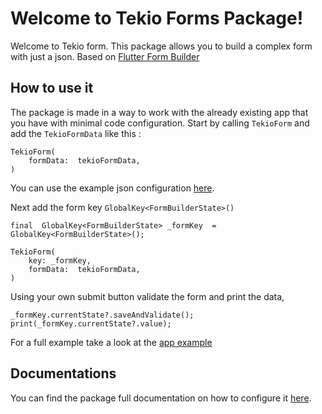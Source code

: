 # Welcome to Tekio Forms Package!

Welcome to Tekio form.
This package allows you to build a complex form with just a json.
Based on [Flutter Form Builder](https://pub.dev/publishers/flutterformbuilderecosystem.com/packages)

## How to use it

The package is made in a way to work with the already existing app that you have with minimal code configuration.
Start by calling `TekioForm` and add the `TekioFormData` like this :

    TekioForm(
	    formData:  tekioFormData,
    )
You can use the example json configuration [here](/documentation/tekio_forms_doc.md).

Next add the form key `GlobalKey<FormBuilderState>()` 

	final  GlobalKey<FormBuilderState> _formKey  =  GlobalKey<FormBuilderState>();
	
    TekioForm(
	    key: _formKey,
	    formData:  tekioFormData,
    )
   
Using your own submit button validate the form and print the data,

    _formKey.currentState?.saveAndValidate();
    print(_formKey.currentState?.value);

For a full example take a look at the [app example](/example/)  

## Documentations
You can find the package full documentation on how to configure it [here](/documentation/tekio_forms_doc.md).